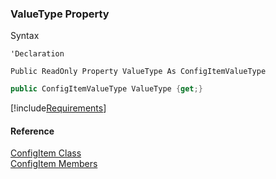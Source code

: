 ﻿### ValueType Property

Syntax

```vbnet
'Declaration

Public ReadOnly Property ValueType As ConfigItemValueType
```

```csharp
public ConfigItemValueType ValueType {get;}
```

[!include[Requirements](../partials/requirements.md)]

#### Reference

[ConfigItem Class](fcSDK~FChoice.Foundation.DataObjects.ConfigItem.md)  
[ConfigItem Members](fcSDK~FChoice.Foundation.DataObjects.ConfigItem_members.md)